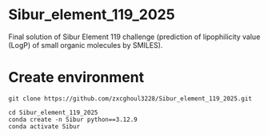 # Sibur_element_119_2025
Final solution of Sibur Element 119 challenge (prediction of lipophilicity value (LogP) of small organic molecules by SMILES).

# Create environment
```git clone https://github.com/zxcghoul3228/Sibur_element_119_2025.git```
```
cd Sibur_element_119_2025
conda create -n Sibur python==3.12.9
conda activate Sibur
```
